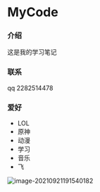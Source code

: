 # MyCode

### 介绍

这是我的学习笔记

### 联系
qq 2282514478

### 爱好

+ LOL
+ 原神
+ 动漫
+ 学习
+ 音乐
+ 飞

![image-20210921191540182](D:\源代码\img\MDimg\image-20210921191540182.png)
